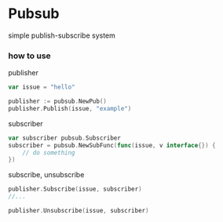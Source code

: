 # Pubsub 

simple publish-subscribe system 

### how to use 

publisher
```go
var issue = "hello"

publisher := pubsub.NewPub()
publisher.Publish(issue, "example")
```

subscriber
```go
var subscriber pubsub.Subscriber
subscriber = pubsub.NewSubFunc(func(issue, v interface{}) {
	// do something
})
```

subscribe, unsubscribe
```go 
publisher.Subscribe(issue, subscriber)
//...

publisher.Unsubscribe(issue, subscriber)
```